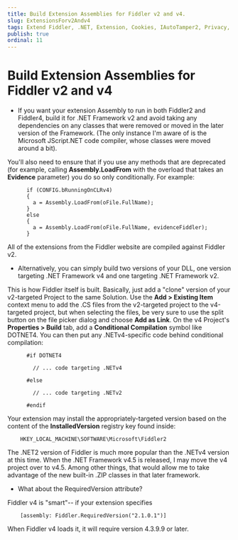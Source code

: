 ```yaml
---
title: Build Extension Assemblies for Fiddler v2 and v4.
slug: ExtensionsForv2Andv4
tags: Extend Fiddler, .NET, Extension, Cookies, IAutoTamper2, Privacy, P3P
publish: true
ordinal: 11
---
```


Build Extension Assemblies for Fiddler v2 and v4
================================================

+ If you want your extension Assembly to run in both Fiddler2 and Fiddler4, build it for .NET Framework v2 and avoid taking any dependencies on any classes that were removed or moved in the later version of the Framework. (The only instance I'm aware of is the Microsoft JScript.NET code compiler, whose classes were moved around a bit).

 You'll also need to ensure that if you use any methods that are deprecated (for example, calling **Assembly.LoadFrom** with the overload that takes an **Evidence** parameter) you do so only conditionally. For example:

		  if (CONFIG.bRunningOnCLRv4)
		  {
			a = Assembly.LoadFrom(oFile.FullName);
		  }
		  else
		  {
			a = Assembly.LoadFrom(oFile.FullName, evidenceFiddler);
		  }

 All of the extensions from the Fiddler website are compiled against Fiddler v2.

+ Alternatively, you can simply build two versions of your DLL, one version targeting .NET Framework v4 and one targeting .NET Framework v2.

 This is how Fiddler itself is built. Basically, just add a "clone" version of your v2-targeted Project to the same Solution. Use the **Add > Existing Item** context menu to add the .CS files from the v2-targeted project to the v4-targeted project, but when selecting the files, be very sure to use the split button on the file picker dialog and choose **Add as Link**. On the v4 Project's **Properties > Build** tab, add a **Conditional Compilation** symbol like DOTNET4. You can then put any .NETv4-specific code behind conditional compilation:

		  #if DOTNET4

			// ... code targeting .NETv4

		  #else

			// ... code targeting .NETv2

		  #endif

 Your extension may install the appropriately-targeted version based on the content of the **InstalledVersion** registry key found inside:

		HKEY_LOCAL_MACHINE\SOFTWARE\Microsoft\Fiddler2 

 The .NET2 version of Fiddler is much more popular than the .NETv4 version at this time. When the .NET Framework v4.5 is released, I may move the v4 project over to v4.5. Among other things, that would allow me to take advantage of the new built-in .ZIP classes in that later framework.

+ What about the RequiredVersion attribute?

 Fiddler v4 is "smart"-- if your extension specifies

		[assembly: Fiddler.RequiredVersion("2.1.0.1")]

 When Fiddler v4 loads it, it will require version 4.3.9.9 or later.